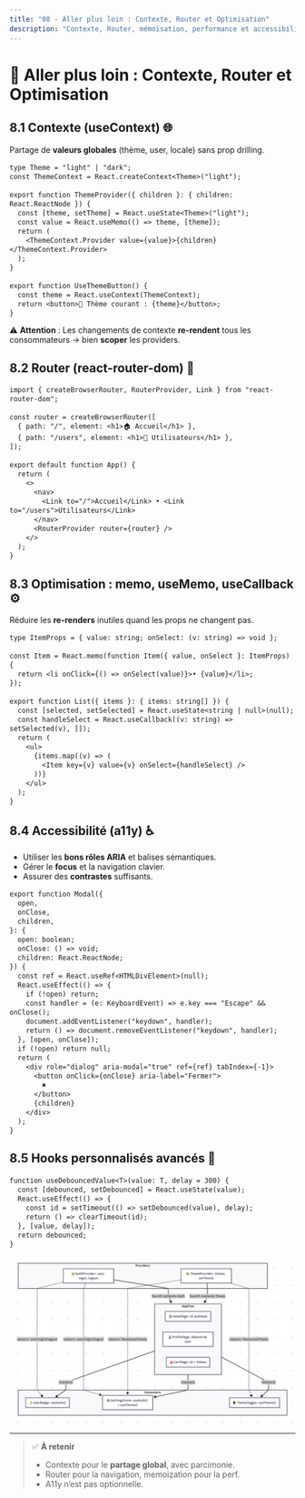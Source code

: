 ```yaml
---
title: "08 - Aller plus loin : Contexte, Router et Optimisation"
description: "Contexte, Router, mémoïsation, performance et accessibilité"
---
```


# 🧭 Aller plus loin : Contexte, Router et Optimisation

## 8.1 Contexte (useContext) 🌐

Partage de **valeurs globales** (thème, user, locale) sans prop drilling.

```tsx
type Theme = "light" | "dark";
const ThemeContext = React.createContext<Theme>("light");

export function ThemeProvider({ children }: { children: React.ReactNode }) {
  const [theme, setTheme] = React.useState<Theme>("light");
  const value = React.useMemo(() => theme, [theme]);
  return (
    <ThemeContext.Provider value={value}>{children}</ThemeContext.Provider>
  );
}

export function UseThemeButton() {
  const theme = React.useContext(ThemeContext);
  return <button>🎨 Thème courant : {theme}</button>;
}
```

⚠️ **Attention** : Les changements de contexte **re-rendent** tous les consommateurs → bien **scoper** les providers.

## 8.2 Router (react-router-dom) 🧭

```tsx
import { createBrowserRouter, RouterProvider, Link } from "react-router-dom";

const router = createBrowserRouter([
  { path: "/", element: <h1>🏠 Accueil</h1> },
  { path: "/users", element: <h1>👥 Utilisateurs</h1> },
]);

export default function App() {
  return (
    <>
      <nav>
        <Link to="/">Accueil</Link> • <Link to="/users">Utilisateurs</Link>
      </nav>
      <RouterProvider router={router} />
    </>
  );
}
```

## 8.3 Optimisation : memo, useMemo, useCallback ⚙️

Réduire les **re-renders** inutiles quand les props ne changent pas.

```tsx
type ItemProps = { value: string; onSelect: (v: string) => void };

const Item = React.memo(function Item({ value, onSelect }: ItemProps) {
  return <li onClick={() => onSelect(value)}>• {value}</li>;
});

export function List({ items }: { items: string[] }) {
  const [selected, setSelected] = React.useState<string | null>(null);
  const handleSelect = React.useCallback((v: string) => setSelected(v), []);
  return (
    <ul>
      {items.map((v) => (
        <Item key={v} value={v} onSelect={handleSelect} />
      ))}
    </ul>
  );
}
```

## 8.4 Accessibilité (a11y) ♿

- Utiliser les **bons rôles ARIA** et balises sémantiques.
- Gérer le **focus** et la navigation clavier.
- Assurer des **contrastes** suffisants.

```tsx
export function Modal({
  open,
  onClose,
  children,
}: {
  open: boolean;
  onClose: () => void;
  children: React.ReactNode;
}) {
  const ref = React.useRef<HTMLDivElement>(null);
  React.useEffect(() => {
    if (!open) return;
    const handler = (e: KeyboardEvent) => e.key === "Escape" && onClose();
    document.addEventListener("keydown", handler);
    return () => document.removeEventListener("keydown", handler);
  }, [open, onClose]);
  if (!open) return null;
  return (
    <div role="dialog" aria-modal="true" ref={ref} tabIndex={-1}>
      <button onClick={onClose} aria-label="Fermer">
        ✖️
      </button>
      {children}
    </div>
  );
}
```

## 8.5 Hooks personnalisés avancés 🧠

```tsx
function useDebouncedValue<T>(value: T, delay = 300) {
  const [debounced, setDebounced] = React.useState(value);
  React.useEffect(() => {
    const id = setTimeout(() => setDebounced(value), delay);
    return () => clearTimeout(id);
  }, [value, delay]);
  return debounced;
}
```

![Providers (Auth, Theme) → Consumers](./img/provider.png)

---

> ✅ **À retenir**
>
> - Contexte pour le **partage global**, avec parcimonie.
> - Router pour la navigation, memoization pour la perf.
> - A11y n’est pas optionnelle.
